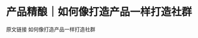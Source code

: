 # 产品精酿｜如何像打造产品一样打造社群

<ResourceGroupTitle>原文链接</ResourceGroupTitle>
<BadgeLink colorScheme='blue' badgeText='产品精酿' href='https://mp.weixin.qq.com/s/jZryxORo9ZLwB7zFSLp4rA'>如何像打造产品一样打造社群</BadgeLink>